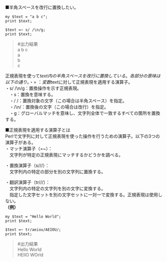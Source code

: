 ■半角スペースを改行に置換したい。  
```
my $text = "a b c";
print $text;

$text =~ s/ /\n/g;
print $text;
```
>#出力結果  
a b c  
a  
b  
c  
>
正規表現を使って$text内の半角スペースを改行に置換している。各部分の意味は以下の通り。  
・=~：変数$textに対して正規表現を適用する演算子。  
・s/ /\n/g：置換操作を示す正規表現。  
　・s：置換を意味する。  
　・/ /：置換対象の文字（この場合は半角スペース）を指定。  
　・/\n/：置換後の文字（この場合は改行）を指定。  
　・g：グローバルマッチを意味し、文字列全体で一致するすべての箇所を置換する。  
   
■正規表現を適用する演算子とは  
Perlで文字列に対して正規表現を使った操作を行うための演算子。以下の3つの演算子がある。  
・マッチ演算子（=~）：  
　文字列が特定の正規表現にマッチするかどうかを調べる。  
   
・置換演算子（s///）：  
　文字列内の特定の部分を別の文字列に置換する。  
   
・翻訳演算子（tr///）：  
　文字列内の特定の文字列を別の文字に変換する。  
　指定した文字セットを別の文字セットに一対一で変換する。正規表現は使用しない。  
**（例）**  
```
my $text = "Hello World";
print $text;

$text =~ tr/aeiou/AEIOU/;
print $text;
```
>#出力結果  
Hello World  
HEllO WOrld
>
>
